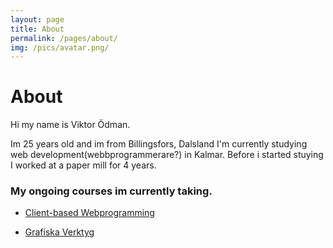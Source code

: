 ```yaml
---
layout: page
title: About
permalink: /pages/about/
img: /pics/avatar.png/
---
```


# About

Hi my name is Viktor Ödman.


Im 25 years old and im from Billingsfors, Dalsland
I'm currently studying web development(webbprogrammerare?) in Kalmar.
Before i started stuying I worked at a paper mill for 4 years.

### My ongoing courses im currently taking.

* [Client-based Webprogramming](http://coursepress.lnu.se/kurs/klientbaserad-webbprogrammering/)

* [Grafiska Verktyg](https://lnu.se/kurs/grafiska-verktyg/distans-deltid-engelska-ht/)
